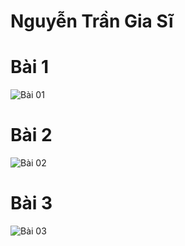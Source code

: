 # Nguyễn Trần Gia Sĩ
# Bài 1
![Bài 01](./BaiTapTuan2-ReactJS/HinhAnhMinhChung/Bai01.PNG)

# Bài 2
![Bài 02](./BaiTapTuan2-ReactJS/HinhAnhMinhChung/Bai02.PNG)

# Bài 3
![Bài 03](./BaiTapTuan2-ReactJS/HinhAnhMinhChung/Bai03.PNG)
